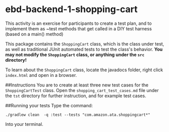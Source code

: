 # ebd-backend-1-shopping-cart

This activity is an exercise for participants to create a test plan,
and to implement them as ~test methods that get called in a DIY test harness (based on a main() method)

This package contains the `ShoppingCart` class, which is the class under test, as well as traditional JUnit
automated tests to test the class's behavior. **You may not modify the `ShoppingCart` class, or anything under the `src` directory!**

To learn about the `ShoppingCart` class, locate the javadocs folder, right click `index.html` and open in a browser.

##Instructions
You are to create at least three new test cases for the `ShoppingCartTest` class.
Open the `shopping_cart_test_cases.md` file under the `tst` directory for further instruction, and for example test cases.

##Running your tests
Type the command:

`./gradlew clean  -q :test --tests "com.amazon.ata.shoppingcart*"`

Into your terminal.